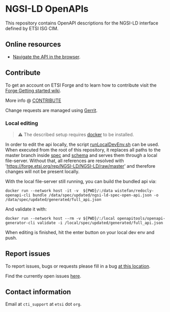 # NGSI-LD OpenAPIs

This repository contains OpenAPI descriptions for the NGSI-LD interface defined by ETSI ISG CIM.

## Online resources

* [Navigate the API in the browser](https://forge.etsi.org/swagger/ui/?url=https://forge.etsi.org/rep/NGSI-LD/NGSI-LD/raw/master/spec/updated/full_api.json).

## Contribute

To get an account on ETSI Forge and to learn how to contribute visit the [Forge Getting started wiki](https://forge.etsi.org/wiki/index.php/Get_started).

More info @ [CONTRIBUTE](./CONTRIBUTE.md)

Change requests are managed using [Gerrit](https://forge.etsi.org/gerrit).

### Local editing
>:warning: The described setup requires [docker](https://docs.docker.com/engine/install/) to be installed.

In order to edit the api locally, the script [runLocalDevEnv.sh](scripts/runLocalDevEnv.sh) can be used. When executed from the root of this repository,
it replaces all paths to the master branch inside [spec](spec) and [schema](schema) and serves them through a local file-server. Without that, all 
references are resolved with 'https://forge.etsi.org/rep/NGSI-LD/NGSI-LD/raw/master' and therefore changes will not be present locally.

With the local file-server still running, you can build the bundled api via:

```
docker run --network host -it -v  ${PWD}/:/data wistefan/redocly-openapi-cli bundle /data/spec/updated/ngsi-ld-spec-open-api.json -o /data/spec/updated/generated/full_api.json
```
And validate it with:
```
docker run --network host --rm -v ${PWD}/:/local openapitools/openapi-generator-cli validate -i /local/spec/updated/generated/full_api.json
```

When editing is finished, hit the enter button on your local dev env and push.

## Report issues

To report issues, bugs or requests please fill in a bug [at this location](https://forge.etsi.org/bugzilla/enter_bug.cgi?product=NGSI-LD).

Find the currently open issues [here](https://forge.etsi.org/bugzilla/buglist.cgi?component=NGSI%20OpenAPIs%20general&list_id=193&product=NGSI-LD&resolution=---).

## Contact information

Email at `cti_support` at `etsi` dot `org`.
